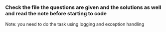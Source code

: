### Check the file the questions are given and the solutions as well and read the note before starting to code

Note: you need to do the task using logging and exception handling
